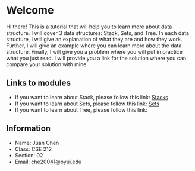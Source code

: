 # Welcome
Hi there! This is a tutorial that will help you to learn more about data structure. I will cover
3 data structures: Stack, Sets, and Tree. In each data structure, I will give an explanation of what they are and how they work. Further, I will give an example where you can learn more about the data structure. Finally, I will give you a problem where you will put in practice what you just read. I will provide you a link for the solution where you can compare your solution with mine

## Links to modules
* If you want to learn about Stack, please follow this link: [Stacks](1-Stack.md)
* If you want to learn about Sets, please follow this link: [Sets](2-Sets.md)
* If you want to learn about Tree, please follow this link:

## Information
* Name: Juan Chen
* Class: CSE 212
* Section: 02
* Email: che20041@byui.edu

